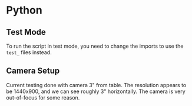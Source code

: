 # Python

## Test Mode

To run the script in test mode, you need to change the imports to use the `test_` files instead.

## Camera Setup

Current testing done with camera 3" from table. The resolution appears to be 1440x900, and we can see roughly 3" horizontally. The camera is very out-of-focus for some reason.
